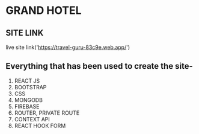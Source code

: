 # GRAND HOTEL 

## SITE LINK
live site link('https://travel-guru-83c9e.web.app/')


## Everything that has been used to create the site-

1. REACT JS
2. BOOTSTRAP
3. CSS
4. MONGODB
5. FIREBASE
6. ROUTER, PRIVATE ROUTE
7. CONTEXT API
8. REACT HOOK FORM
